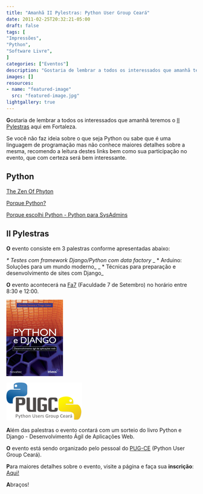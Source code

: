 ```yaml
---
title: "Amanhã II Pylestras: Python User Group Ceará"
date: 2011-02-25T20:32:21-05:00
draft: false
tags: [
"Impressões",
"Python",
"Software Livre",
]
categories: ["Eventos"]
description: "Gostaria de lembrar a todos os interessados que amanhã teremos o II Pylestras aqui em Fortaleza."
images: []
resources:
- name: "featured-image"
  src: "featured-image.jpg"
lightgallery: true
---
```

**G**ostaria de lembrar a todos os interessados que amanhã teremos o [II Pylestras](https://pylestras.appspot.com/) aqui em Fortaleza.

<!--more-->

Se você não faz ideia sobre o que seja Python ou sabe que é uma linguagem de programação mas não conhece maiores detalhes sobre a mesma, recomendo a leitura destes links bem como sua participação no evento, que com certeza será bem interessante.

## Python

[The Zen Of Phyton](/posts/the-zen-of-python/)

[Porque Python?](/posts/porque-python/)

[Porque escolhi Python - Python para SysAdmins](/posts/porque-escolhi-python-python-para/)

## II Pylestras

**O** evento consiste em 3 palestras conforme apresentadas abaixo:

_* Testes com framework Django/Python com data factory_
_ * Arduino: Soluções para um mundo moderno_
_ * Técnicas para preparação e desenvolvimento de sites com Django_

**O** evento acontecerá na [Fa7](https://maps.google.com/maps?f=q&source=s_q&hl=pt-BR&geocode=&q=Faculdade+7+de+Setembro,+Fortaleza+-+Cear%C3%A1,+Brasil&aq=2&sll=37.926868,-95.712891&sspn=30.000938,79.013672&ie=UTF8&hq=Faculdade+Sete+de+Setembro&hnear=Faculdade+Sete+de+Setembro+-+Rua+Almirante+Maximiano+da+Fonseca,+1395+-+Eng.+Luciano+Cavalcante,+Fortaleza+-+Cear%C3%A1,+60811-020,+Brasil&z=14) (Faculdade 7 de Setembro) no horário entre 8:30 e 12:00.

![Python e Django](pythonedjango.gif)

![Pug-CE](logo_pugce.png)

**A**lém das palestras o evento contará com um sorteio do livro Python e Django - Desenvolvimento Ágil de Aplicações Web.

**O** evento está sendo organizado pelo pessoal do [PUG-CE](https://pug-ce.python.org.br/sobre/) (Python User Group Ceará).

**P**ara maiores detalhes sobre o evento, visite a página e faça sua **inscrição**: [Aqui!](https://pylestras.appspot.com/)

**A**braços!

